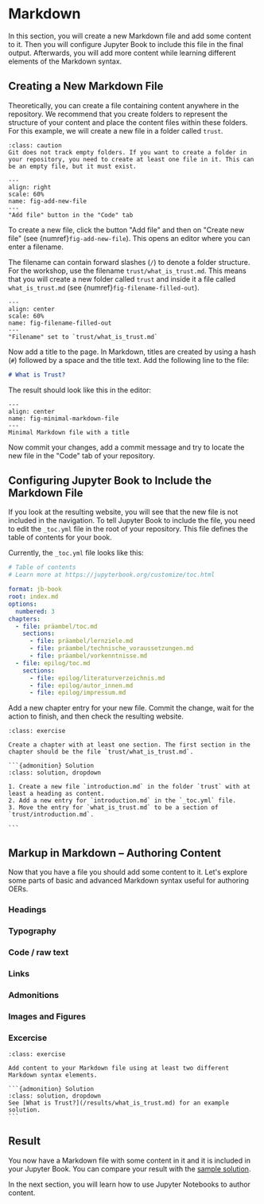 # Markdown

In this section, you will create a new Markdown file and add some content to it. Then you will configure Jupyter Book to include this file in the final output. Afterwards, you will add more content while learning different elements of the Markdown syntax.

## Creating a New Markdown File

Theoretically, you can create a file containing content anywhere in the repository. We recommend that you create folders to represent the structure of your content and place the content files within these folders. For this example, we will create a new file in a folder called `trust`.

```{admonition} Caution
:class: caution
Git does not track empty folders. If you want to create a folder in your repository, you need to create at least one file in it. This can be an empty file, but it must exist.
```

```{figure} /assets/content/add_new_file.png
---
align: right
scale: 60%
name: fig-add-new-file
---
"Add file" button in the "Code" tab
```
To create a new file, click the button "Add file" and then on "Create new file" (see {numref}`fig-add-new-file`). This opens an editor where you can enter a filename.

The filename can contain forward slashes (`/`) to denote a folder structure. For the workshop, use the filename `trust/what_is_trust.md`. This means that you will create a new folder called `trust` and inside it a file called `what_is_trust.md` (see {numref}`fig-filename-filled-out`).
```{figure} /assets/content/filename_filled_out.png
---
align: center
scale: 60%
name: fig-filename-filled-out
---
"Filename" set to `trust/what_is_trust.md`
```

Now add a title to the page. In Markdown, titles are created by using a hash (`#`) followed by a space and the title text. Add the following line to the file:

```markdown
# What is Trust?
```
The result should look like this in the editor:

```{figure} /assets/content/minimal_markdown_file.png
---
align: center
name: fig-minimal-markdown-file
---
Minimal Markdown file with a title
```
Now commit your changes, add a commit message and try to locate the new file in the "Code" tab of your repository. 

## Configuring Jupyter Book to Include the Markdown File
If you look at the resulting website, you will see that the new file is not included in the navigation. To tell Jupyter Book to include the file, you need to edit the `_toc.yml` file in the root of your repository. This file defines the table of contents for your book.

Currently, the `_toc.yml` file looks like this:

```yaml
# Table of contents
# Learn more at https://jupyterbook.org/customize/toc.html

format: jb-book
root: index.md
options:
  numbered: 3
chapters:
  - file: präambel/toc.md
    sections:
      - file: präambel/lernziele.md
      - file: präambel/technische_voraussetzungen.md
      - file: präambel/vorkenntnisse.md
  - file: epilog/toc.md
    sections:
      - file: epilog/literaturverzeichnis.md
      - file: epilog/autor_innen.md
      - file: epilog/impressum.md
```

Add a new chapter entry for your new file. Commit the change, wait for the action to finish, and then check the resulting website.

````{admonition} Exercise: Chapters and Sections
:class: exercise

Create a chapter with at least one section. The first section in the chapter should be the file `trust/what_is_trust.md`.

```{admonition} Solution
:class: solution, dropdown

1. Create a new file `introduction.md` in the folder `trust` with at least a heading as content.
2. Add a new entry for `introduction.md` in the `_toc.yml` file.
3. Move the entry for `what_is_trust.md` to be a section of `trust/introduction.md`.

```
````


## Markup in Markdown – Authoring Content
Now that you have a file you should add some content to it. Let's explore some parts of basic and advanced Markdown syntax useful for authoring OERs.

### Headings

### Typography

### Code / raw text

### Links

### Admonitions

### Images and Figures

### Excercise

````{admonition} Exercise: Markdown Syntax
:class: exercise

Add content to your Markdown file using at least two different Markdown syntax elements.

```{admonition} Solution
:class: solution, dropdown
See [What is Trust?](/results/what_is_trust.md) for an example solution.
```

````

## Result

You now have a Markdown file with some content in it and it is included in your Jupyter Book. You can compare your result with the [sample solution](/results/what_is_trust.md).

In the next section, you will learn how to use Jupyter Notebooks to author content.